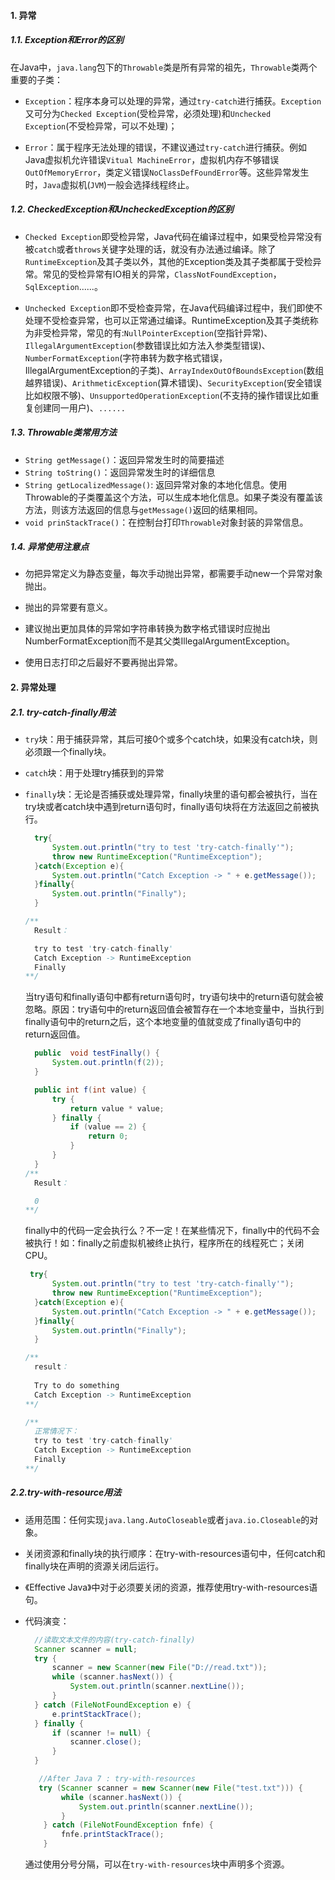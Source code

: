 #### 1. 异常

##### 1.1. Exception和Error的区别

​    在Java中，`java.lang`包下的`Throwable`类是所有异常的祖先，`Throwable`类两个重要的子类：

* `Exception`：程序本身可以处理的异常，通过`try-catch`进行捕获。`Exception`又可分为`Checked Exception`(受检异常，必须处理)和`Unchecked Exception`(不受检异常，可以不处理)；

* `Error`：属于程序无法处理的错误，不建议通过`try-catch`进行捕获。例如Java虚拟机允许错误`Vitual MachineError`，虚拟机内存不够错误`OutOfMemoryError`，类定义错误`NoClassDefFoundError`等。这些异常发生时，`Java`虚拟机(`JVM`)一般会选择线程终止。

##### 1.2. CheckedException和UncheckedException的区别

* `Checked Exception`即受检异常，Java代码在编译过程中，如果受检异常没有被`catch`或者`throws`关键字处理的话，就没有办法通过编译。除了`RuntimeException`及其子类以外，其他的Exception类及其子类都属于受检异常。常见的受检异常有IO相关的异常，`ClassNotFoundException`，`SqlException`......。

* `Unchecked Exception`即不受检查异常，在Java代码编译过程中，我们即使不处理不受检查异常，也可以正常通过编译。RuntimeException及其子类统称为非受检异常，常见的有:`NullPointerException`(空指针异常)、`IllegalArgumentException`(参数错误比如方法入参类型错误)、`NumberFormatException`(字符串转为数字格式错误，IllegalArgumentException的子类)、`ArrayIndexOutOfBoundsException`(数组越界错误)、`ArithmeticException`(算术错误)、`SecurityException`(安全错误比如权限不够)、`UnsupportedOperationException`(不支持的操作错误比如重复创建同一用户)、`......`

##### 1.3. Throwable类常用方法

- `String getMessage()`：返回异常发生时的简要描述
- `String toString()`：返回异常发生时的详细信息
- `String getLocalizedMessage()`: 返回异常对象的本地化信息。使用Throwable的子类覆盖这个方法，可以生成本地化信息。如果子类没有覆盖该方法，则该方法返回的信息与`getMessage()`返回的结果相同。
- `void prinStackTrace()`：在控制台打印`Throwable`对象封装的异常信息。

##### 1.4. 异常使用注意点

- 勿把异常定义为静态变量，每次手动抛出异常，都需要手动new一个异常对象抛出。

- 抛出的异常要有意义。

- 建议抛出更加具体的异常如字符串转换为数字格式错误时应抛出NumberFormatException而不是其父类IllegalArgumentException。

- 使用日志打印之后最好不要再抛出异常。

#### 2. 异常处理

##### 2.1. try-catch-finally用法

- `try`块：用于捕获异常，其后可接0个或多个catch块，如果没有catch块，则必须跟一个finally块。

- `catch`块：用于处理try捕获到的异常

- `finally`块：无论是否捕获或处理异常，finally块里的语句都会被执行，当在try块或者catch块中遇到return语句时，finally语句块将在方法返回之前被执行。

  ```java
    try{
        System.out.println("try to test 'try-catch-finally'");
        throw new RuntimeException("RuntimeException");
    }catch(Exception e){
        System.out.println("Catch Exception -> " + e.getMessage());
    }finally{
        System.out.println("Finally");
    }
  
  /**
    Result：
  
    try to test 'try-catch-finally'
    Catch Exception -> RuntimeException
    Finally
  **/
  ```

  

  当try语句和finally语句中都有return语句时，try语句块中的return语句就会被忽略。原因：try语句中的return返回值会被暂存在一个本地变量中，当执行到finally语句中的return之后，这个本地变量的值就变成了finally语句中的return返回值。

  

  ```java
    public  void testFinally() {
        System.out.println(f(2));
    }
  
    public int f(int value) {
        try {
            return value * value;
        } finally {
            if (value == 2) {
                return 0;
            }
        }
    }
  /**
    Result：
  
    0
  **/
  ```

  

  finally中的代码一定会执行么？不一定！在某些情况下，finally中的代码不会被执行！如：finally之前虚拟机被终止执行，程序所在的线程死亡；关闭CPU。

  

  ```java
   try{
        System.out.println("try to test 'try-catch-finally'");
        throw new RuntimeException("RuntimeException");
    }catch(Exception e){
        System.out.println("Catch Exception -> " + e.getMessage());
    }finally{
        System.out.println("Finally");
    }
  
  /**
    result：
    
    Try to do something
    Catch Exception -> RuntimeException
  **/
  
  /**
    正常情况下：
    try to test 'try-catch-finally'
    Catch Exception -> RuntimeException
    Finally
  **/
  ```

##### 2.2.try-with-resource用法

- 适用范围：任何实现`java.lang.AutoCloseable`或者`java.io.Closeable`的对象。

- 关闭资源和finally块的执行顺序：在try-with-resources语句中，任何catch和finally块在声明的资源关闭后运行。

- 《Effective Java》中对于必须要关闭的资源，推荐使用try-with-resources语句。

- 代码演变：

  ```java
    //读取文本文件的内容(try-catch-finally)
    Scanner scanner = null;
    try {
        scanner = new Scanner(new File("D://read.txt"));
        while (scanner.hasNext()) {
            System.out.println(scanner.nextLine());
        }
    } catch (FileNotFoundException e) {
        e.printStackTrace();
    } finally {
        if (scanner != null) {
            scanner.close();
        }
    }
  ```

  

  ```java
  	 //After Java 7 : try-with-resources  
  	 try (Scanner scanner = new Scanner(new File("test.txt"))) {
          while (scanner.hasNext()) {
              System.out.println(scanner.nextLine());
          }
      } catch (FileNotFoundException fnfe) {
          fnfe.printStackTrace();
      }
  ```

  通过使用分号分隔，可以在`try-with-resources`块中声明多个资源。